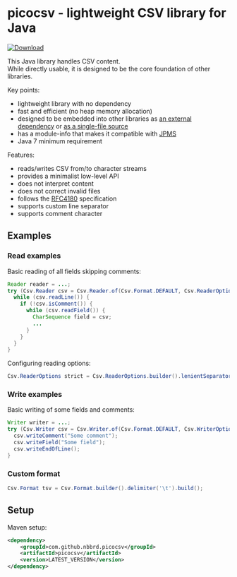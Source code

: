 # picocsv - lightweight CSV library for Java

[![Download](https://img.shields.io/github/release/nbbrd/picocsv.svg)](https://github.com/nbbrd/picocsv/releases/latest)

This Java library handles CSV content.  
While directly usable, it is designed to be the core foundation of other libraries.

Key points:

- lightweight library with no dependency
- fast and efficient (no heap memory allocation)
- designed to be embedded into other libraries
  as [an external dependency](https://search.maven.org/artifact/com.github.nbbrd.picocsv/picocsv)
  or [as a single-file source](https://github.com/nbbrd/picocsv/blob/develop/src/main/java/nbbrd/picocsv/Csv.java)
- has a module-info that makes it compatible with [JPMS](https://www.baeldung.com/java-9-modularity)
- Java 7 minimum requirement

Features:

- reads/writes CSV from/to character streams
- provides a minimalist low-level API
- does not interpret content
- does not correct invalid files
- follows the [RFC4180](https://tools.ietf.org/html/rfc4180) specification
- supports custom line separator
- supports comment character

## Examples

### Read examples

Basic reading of all fields skipping comments:

```java
Reader reader = ...;
try (Csv.Reader csv = Csv.Reader.of(Csv.Format.DEFAULT, Csv.ReaderOptions.DEFAULT, reader, Csv.DEFAULT_CHAR_BUFFER_SIZE)) {
  while (csv.readLine()) {
    if (!csv.isComment()) {
      while (csv.readField()) {
        CharSequence field = csv;
        ...
      }
    }
  }
}
```

Configuring reading options:

```java
Csv.ReaderOptions strict = Csv.ReaderOptions.builder().lenientSeparator(false).build();
```

### Write examples

Basic writing of some fields and comments:

```java
Writer writer = ...;
try (Csv.Writer csv = Csv.Writer.of(Csv.Format.DEFAULT, Csv.WriterOptions.DEFAULT, writer, Csv.DEFAULT_CHAR_BUFFER_SIZE)) {
  csv.writeComment("Some comment");
  csv.writeField("Some field");
  csv.writeEndOfLine();
}
```

### Custom format

```java
Csv.Format tsv = Csv.Format.builder().delimiter('\t').build();
```

## Setup

Maven setup:

```xml
<dependency>
    <groupId>com.github.nbbrd.picocsv</groupId>
    <artifactId>picocsv</artifactId>
    <version>LATEST_VERSION</version>
</dependency>
```
